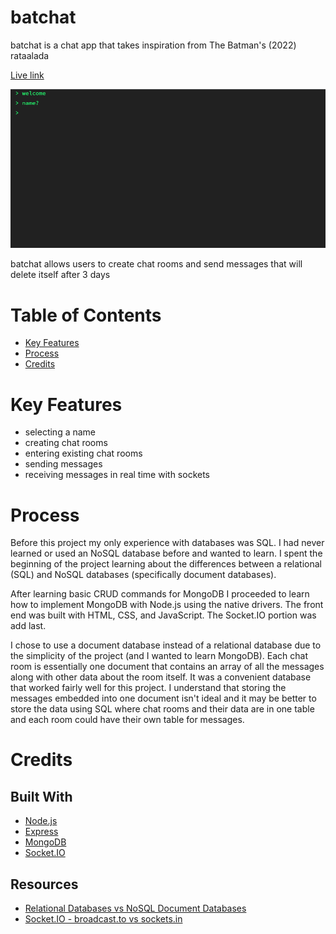 # batchat
batchat is a chat app that takes inspiration from The Batman's (2022) rataalada

[Live link](https://thebatchat.herokuapp.com)

![Welcome Page](public/assets/readme-images/welcome-page.png)

batchat allows users to create chat rooms and send messages that will delete itself after 3 days

# Table of Contents
- [Key Features](#key-features)
- [Process](#process)
- [Credits](#credits)

# Key Features
- selecting a name
- creating chat rooms
- entering existing chat rooms
- sending messages
- receiving messages in real time with sockets

# Process
Before this project my only experience with databases was SQL. I had never learned or used an NoSQL database before and wanted to learn. I spent the beginning of the project learning about the differences between a relational (SQL) and NoSQL databases (specifically document databases). 

After learning basic CRUD commands for MongoDB I proceeded to learn how to implement MongoDB with Node.js using the native drivers. The front end was built with HTML, CSS, and JavaScript. The Socket.IO portion was add last.

I chose to use a document database instead of a relational database due to the simplicity of the project (and I wanted to learn MongoDB). Each chat room is essentially one document that contains an array of all the messages along with other data about the room itself. It was a convenient database that worked fairly well for this project. I understand that storing the messages embedded into one document isn't ideal and it may be better to store the data using SQL where chat rooms and their data are in one table and each room could have their own table for messages. 

# Credits
## Built With
- [Node.js](https://nodejs.org/en/)
- [Express](https://expressjs.com)
- [MongoDB](https://www.mongodb.com)
- [Socket.IO](https://socket.io)

## Resources
- [Relational Databases vs NoSQL Document Databases](https://lennilobel.wordpress.com/2015/06/01/relational-databases-vs-nosql-document-databases/)
- [Socket.IO - broadcast.to vs sockets.in](https://stackoverflow.com/questions/6873607/socket-io-rooms-difference-between-broadcast-to-and-sockets-in)


